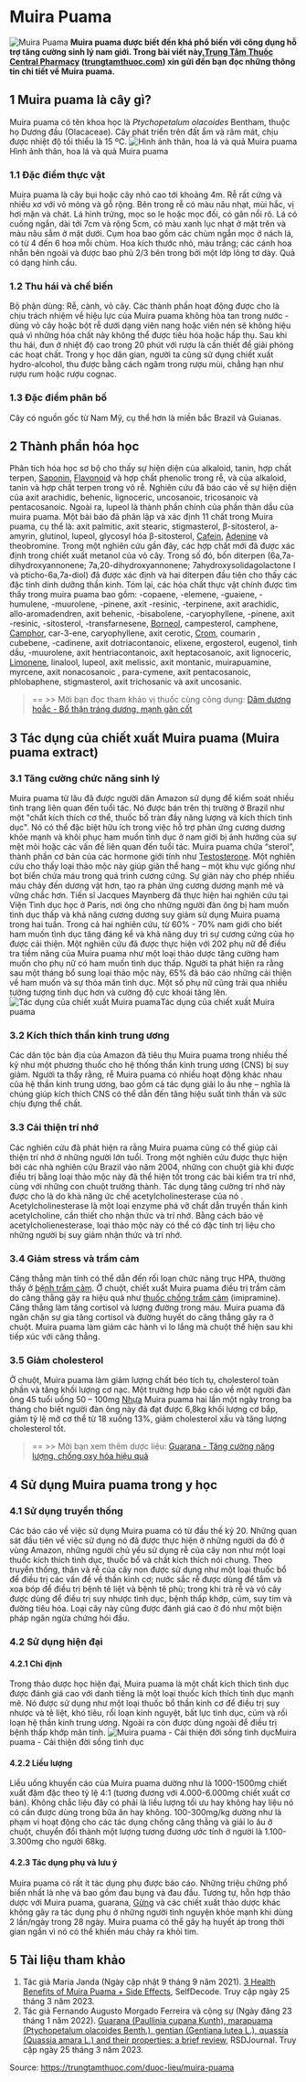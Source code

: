 # Muira Puama

![Muira Puama](https://trungtamthuoc.com/images/others/muira-puama-1-2436.jpg)
**Muira puama được biết đến khá phổ biến với công dụng hỗ trợ tăng cường sinh lý nam giới. Trong bài viết này,[Trung Tâm Thuốc Central Pharmacy](https://trungtamthuoc.com/ "Trung Tâm Thuốc Central Pharmacy") ([trungtamthuoc.com](https://trungtamthuoc.com/ "trungtamthuoc.com")) xin gửi đến bạn đọc những thông tin chi tiết về Muira puama.**
##  1 Muira puama là cây gì?
Muira puama có tên khoa học là _Ptychopetalum olacoides_ Bentham, thuộc họ Dương đầu (Olacaceae). Cây phát triển trên đất ẩm và râm mát, chịu được nhiệt độ tối thiểu là 15 ºC.
![Hình ảnh thân, hoa lá và quả Muira puama](https://trungtamthuoc.com/images/item/muira-puama-2.jpg)Hình ảnh thân, hoa lá và quả Muira puama
### 1.1 Đặc điểm thực vật
Muira puama là cây bụi hoặc cây nhỏ cao tới khoảng 4m. Rễ rất cứng và nhiều xơ với vỏ mỏng và gỗ rộng. Bên trong rễ có màu nâu nhạt, mùi hắc, vị hơi mặn và chát. Lá hình trứng, mọc so le hoặc mọc đối, có gân nổi rõ. Lá có cuống ngắn, dài tới 7cm và rộng 5cm, có màu xanh lục nhạt ở mặt trên và màu nâu sẫm ở mặt dưới. 
Cụm hoa bao gồm các chùm ngắn mọc ở nách lá, có từ 4 đến 6 hoa mỗi chùm. Hoa kích thước nhỏ, màu trắng; các cánh hoa nhẵn bên ngoài và được bao phủ 2/3 bên trong bởi một lớp lông tơ dày. Quả có dạng hình cầu.
### 1.2 Thu hái và chế biến
Bộ phận dùng: Rễ, cành, vỏ cây.
Các thành phần hoạt động được cho là chịu trách nhiệm về hiệu lực của Muira puama không hòa tan trong nước - dùng vỏ cây hoặc bột rễ dưới dạng viên nang hoặc viên nén sẽ không hiệu quả vì những hóa chất này không thể được tiêu hóa hoặc hấp thụ. Sau khi thu hái, đun ở nhiệt độ cao trong 20 phút với rượu là cần thiết để giải phóng các hoạt chất. Trong y học dân gian, người ta cũng sử dụng chiết xuất hydro-alcohol, thu được bằng cách ngâm trong rượu mùi, chẳng hạn như rượu rum hoặc rượu cognac.
### 1.3 Đặc điểm phân bố
Cây có nguồn gốc từ Nam Mỹ, cụ thể hơn là miền bắc Brazil và Guianas.
##  2 Thành phần hóa học
Phân tích hóa học sơ bộ cho thấy sự hiện diện của alkaloid, tanin, hợp chất terpen, [Saponin](https://trungtamthuoc.com/hoat-chat/saponin "Saponin"), [Flavonoid](https://trungtamthuoc.com/hoat-chat/flavonoid "Flavonoid") và hợp chất phenolic trong rễ, và của alkaloid, tanin và hợp chất terpen trong vỏ rễ.
Nghiên cứu đã báo cáo về sự hiện diện của axit arachidic, behenic, lignoceric, uncosanoic, tricosanoic và pentacosanoic. Ngoài ra, lupeol là thành phần chính của phần thân dầu của muira puama.
Một bài báo đã phân lập và xác định 11 chất trong Muira puama, cụ thể là: axit palmitic, axit stearic, stigmasterol, β-sitosterol, a-amyrin, glutinol, lupeol, glycosyl hóa β-sitosterol, [Cafein](https://trungtamthuoc.com/hoat-chat/cafein "Cafein"), [Adenine](https://trungtamthuoc.com/hoat-chat/adenine "Adenine") và theobromine.
Trong một nghiên cứu gần đây, các hợp chất mới đã được xác định trong chiết xuất metanol của vỏ cây. Trong số đó, bốn diterpen (6a,7a-dihydroxyannonene; 7a,20-dihydroxyannonene; 7ahydroxysolidagolactone I và pticho-6a,7a-diol) đã được xác định và hai diterpen đầu tiên cho thấy các đặc tính dinh dưỡng thần kinh.
Tóm lại, các hóa chất thực vật chính được tìm thấy trong muira puama bao gồm: -copaene, -elemene, -guaiene, -humulene, -muurolene, -pinene, axit -resinic, -terpinene, axit arachidic, allo-aromadendren, axit behenic, -bisabolene, -caryophyllene, -pinene, axit -resinic, -sitosterol, -transfarnesene, [Borneol](https://trungtamthuoc.com/hoat-chat/borneol "Borneol"), campesterol, camphene, [Camphor](https://trungtamthuoc.com/hoat-chat/camphor "Camphor"), car-3-ene, caryophyllene, axit cerotic, [Crom](https://trungtamthuoc.com/hoat-chat/crom "Crom"), coumarin , cubebene, -cadinene, axit dotriacontanoic, elixene, ergosterol, eugenol, tinh dầu, -muurolene, axit hentriacontanoic, axit heptacosanoic, axit lignoceric, [Limonene](https://trungtamthuoc.com/hoat-chat/limonene "Limonene"), linalool, lupeol, axit melissic, axit montanic, muirapuamine, myrcene, axit nonacosanoic , para-cymene, axit pentacosanoic, phlobaphene, stigmasterol, axit trichosanic và axit uncosanic.
> == >> Mời bạn đọc tham khảo vị thuốc cùng công dụng: [Dâm dương hoắc - Bổ thận tráng dương, mạnh gân cốt](https://trungtamthuoc.com/duoc-lieu/dam-duong-hoac-53)
##  3 Tác dụng của chiết xuất Muira puama (Muira puama extract)
### 3.1 Tăng cường chức năng sinh lý
Muira puama từ lâu đã được người dân Amazon sử dụng để kiểm soát nhiều tình trạng liên quan đến tuổi tác. Nó được bán trên thị trường ở Brazil như một "chất kích thích cơ thể, thuốc bổ tràn đầy năng lượng và kích thích tình dục". Nó có thể đặc biệt hữu ích trong việc hỗ trợ phản ứng cương dương khỏe mạnh và khôi phục ham muốn tình dục ở nam giới bị ảnh hưởng của sự mệt mỏi hoặc các vấn đề liên quan đến tuổi tác.
Muira puama chứa “sterol”, thành phần cơ bản của các hormone giới tính như [Testosterone](https://trungtamthuoc.com/hoat-chat/testosterone "Testosterone"). Một nghiên cứu cho thấy loại thảo mộc này giúp giãn thể hang – một khu vực giống như bọt biển chứa máu trong quá trình cương cứng. Sự giãn này cho phép nhiều máu chảy đến dương vật hơn, tạo ra phản ứng cương dương mạnh mẽ và vững chắc hơn. Tiến sĩ Jacques Maynberg đã thực hiện hai nghiên cứu tại Viện Tình dục học ở Paris, nơi ông cho những người đàn ông bị ham muốn tình dục thấp và khả năng cương dương suy giảm sử dụng Muira puama trong hai tuần. Trong cả hai nghiên cứu, từ 60% - 70% nam giới cho biết ham muốn tình dục tăng đáng kể và khả năng duy trì sự cương cứng của họ được cải thiện.
Một nghiên cứu đã được thực hiện với 202 phụ nữ để điều tra tiềm năng của Muira puama như một loại thảo dược tăng cường ham muốn cho phụ nữ có ham muốn tình dục thấp. Người ta phát hiện ra rằng sau một tháng bổ sung loại thảo mộc này, 65% đã báo cáo những cải thiện về ham muốn và sự thỏa mãn tình dục. Một số phụ nữ cũng trải qua nhiều tưởng tượng tình dục hơn và cường độ cực khoái tăng lên.
![Tác dụng của chiết xuất Muira puama](https://trungtamthuoc.com/images/item/muira-puama-4.jpg)Tác dụng của chiết xuất Muira puama
### 3.2 Kích thích thần kinh trung ương
Các dân tộc bản địa của Amazon đã tiêu thụ Muira puama trong nhiều thế kỷ như một phương thuốc cho hệ thống thần kinh trung ương (CNS) bị suy giảm. Người ta thấy rằng, rễ Muira puama có nhiều hoạt động khác nhau của hệ thần kinh trung ương, bao gồm cả tác dụng giải lo âu nhẹ – nghĩa là chúng giúp kích thích CNS có thể dẫn đến tăng hiệu suất tinh thần và sức chịu đựng thể chất.
### 3.3 Cải thiện trí nhớ
Các nghiên cứu đã phát hiện ra rằng Muira puama cũng có thể giúp cải thiện trí nhớ ở những người lớn tuổi. Trong một nghiên cứu được thực hiện bởi các nhà nghiên cứu Brazil vào năm 2004, những con chuột già khi được điều trị bằng loại thảo mộc này đã thể hiện tốt trong các bài kiểm tra trí nhớ, cùng với những con chuột trưởng thành. Tác dụng tăng cường trí nhớ này được cho là do khả năng ức chế acetylcholinesterase của nó . Acetylcholinesterase là một loại enzyme phá vỡ chất dẫn truyền thần kinh acetylcholine, cần thiết cho nhận thức và trí nhớ. Bằng cách bảo vệ acetylcholienesterase, loại thảo mộc này có thể có đặc tính trị liệu cho những người bị suy giảm nhận thức và trí nhớ. 
### 3.4 Giảm stress và trầm cảm
Căng thẳng mãn tính có thể dẫn đến rối loạn chức năng trục HPA, thường thấy ở [bệnh trầm cảm](https://trungtamthuoc.com/bai-viet/gioi-thieu-ve-thuoc-chong-tram-cam "bệnh trầm cảm"). Ở chuột, chiết xuất Muira puama điều trị trầm cảm do căng thẳng gây ra hiệu quả như [thuốc chống trầm cảm](https://trungtamthuoc.com/bai-viet/duoc-ly-ve-thuoc-chong-tram-cam-va-cac-nhom-thuoc-cu-the "thuốc chống trầm cảm") (imipramine).
Căng thẳng làm tăng cortisol và lượng đường trong máu. Muira puama đã ngăn chặn sự gia tăng cortisol và đường huyết do căng thẳng gây ra ở chuột. Muira puama làm giảm các hành vi lo lắng mà chuột thể hiện sau khi tiếp xúc với căng thẳng.
### 3.5 Giảm cholesterol
Ở chuột, Muira puama làm giảm lượng chất béo tích tụ, cholesterol toàn phần và tăng khối lượng cơ nạc. Một trường hợp báo cáo về một người đàn ông 45 tuổi uống 50 – 100mg [Nhựa](https://trungtamthuoc.com/hoat-chat/nhua "Nhựa") Muira puama hai lần một ngày trong ba tháng cho biết người đàn ông này đã đạt được 6,8kg khối lượng cơ bắp, giảm tỷ lệ mỡ cơ thể từ 18 xuống 13%, giảm cholesterol xấu và tăng lượng cholesterol tốt.
> == >> Mời bạn xem thêm dược liệu: [Guarana - Tăng cường năng lượng, chống oxy hóa hiệu quả](https://trungtamthuoc.com/duoc-lieu/guarana)
##  4 Sử dụng Muira puama trong y học
### 4.1 Sử dụng truyền thống
Các báo cáo về việc sử dụng Muira puama có từ đầu thế kỷ 20. Những quan sát đầu tiên về việc sử dụng nó đã được thực hiện ở những người da đỏ ở vùng Amazon, những người chủ yếu sử dụng rễ của cây non như một loại thuốc kích thích tình dục, thuốc bổ và chất kích thích nói chung.
Theo truyền thống, thân và rễ của cây non được sử dụng như một loại thuốc bổ để điều trị các vấn đề về thần kinh cơ; nước sắc rễ được dùng để tắm và xoa bóp để điều trị bệnh tê liệt và bệnh tê phù; trong khi trà rễ và vỏ cây được dùng để điều trị suy nhược tình dục, bệnh thấp khớp, cúm, suy tim và đường tiêu hóa. Loại cây này cũng được đánh giá cao ở đó như một biện pháp ngăn ngừa chứng hói đầu.
### 4.2 Sử dụng hiện đại
#### 4.2.1 Chỉ định
Trong thảo dược học hiện đại, Muira puama là một chất kích thích tình dục được đánh giá cao với danh tiếng là một loại thuốc kích thích tình dục mạnh mẽ. Nó được sử dụng như một loại thuốc bổ thần kinh cơ để điều trị suy nhược và tê liệt, khó tiêu, rối loạn kinh nguyệt, bất lực tình dục, cúm và rối loạn hệ thần kinh trung ương. Ngoài ra còn được dùng ngoài để điều trị bệnh thấp khớp mãn tính.
![Muira puama - Cải thiện đời sống tình dục](https://trungtamthuoc.com/images/item/muira-puama-3.jpg)Muira puama - Cải thiện đời sống tình dục
#### 4.2.2 Liều lượng
Liều uống khuyến cáo của Muira puama dường như là 1000-1500mg chiết xuất đậm đặc theo tỷ lệ 4:1 (tương đương với 4.000-6.000mg chiết xuất cơ bản). Không chắc liệu đây có phải là liều lượng tối ưu hay không hay liệu nó có cần được dùng trong bữa ăn hay không.
100-300mg/kg dường như là phạm vi hoạt động cho các tác dụng chống căng thẳng và giải lo âu ở chuột, chuyển đổi thành một lượng tương đương ước tính ở người là 1.100-3.300mg cho người 68kg.
#### 4.2.3 Tác dụng phụ và lưu ý
Muira puama có rất ít tác dụng phụ được báo cáo. Những triệu chứng phổ biến nhất là nhẹ và bao gồm đau bụng và đau đầu.
Tương tự, hỗn hợp thảo dược với Muira puama, guarana, [Gừng](https://trungtamthuoc.com/hoat-chat/gung "Gừng") và các chiết xuất thảo dược khác không gây ra tác dụng phụ ở những người tình nguyện khỏe mạnh khi dùng 2 lần/ngày trong 28 ngày.
Muira puama có thể gây hạ huyết áp trong thời gian ngắn vì nó có thể khiến máu chảy ra khỏi tim.
##  5 Tài liệu tham khảo
1. Tác giả Maria Janda (Ngày cập nhật 9 tháng 9 năm 2021). [3 Health Benefits of Muira Puama + Side Effects](https://supplements.selfdecode.com/blog/muira-puama-benefits/), SelfDecode. Truy cập ngày 25 tháng 3 năm 2023. 
2. Tác giả Fernando Augusto Morgado Ferreira và cộng sự (Ngày đăng 23 tháng 1 năm 2022). [Guarana (Paullinia cupana Kunth), marapuama (Ptychopetalum olacoides Benth.), gentian (Gentiana lutea L.), quassia (Quassia amara L.) and their properties: a brief review](https://rsdjournal.org/index.php/rsd/article/view/24592), RSDJournal. Truy cập ngày 25 tháng 3 năm 2023. 


Source: https://trungtamthuoc.com/duoc-lieu/muira-puama